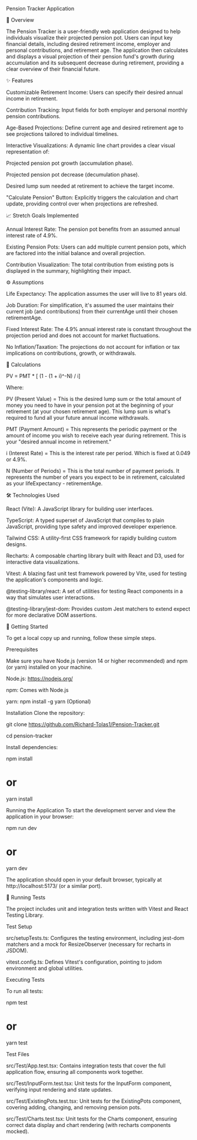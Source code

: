 Pension Tracker Application

🚀 Overview

The Pension Tracker is a user-friendly web application designed to help individuals visualize their projected pension pot. Users can input key financial details, including desired retirement income, employer and personal contributions, and retirement age. The application then calculates and displays a visual projection of their pension fund's growth during accumulation and its subsequent decrease during retirement, providing a clear overview of their financial future.

✨ Features

Customizable Retirement Income: Users can specify their desired annual income in retirement.

Contribution Tracking: Input fields for both employer and personal monthly pension contributions.

Age-Based Projections: Define current age and desired retirement age to see projections tailored to individual timelines.

Interactive Visualizations: A dynamic line chart provides a clear visual representation of:

Projected pension pot growth (accumulation phase).

Projected pension pot decrease (decumulation phase).

Desired lump sum needed at retirement to achieve the target income.

"Calculate Pension" Button: Explicitly triggers the calculation and chart update, providing control over when projections are refreshed.

📈 Stretch Goals Implemented

Annual Interest Rate: The pension pot benefits from an assumed annual interest rate of 4.9%.

Existing Pension Pots: Users can add multiple current pension pots, which are factored into the initial balance and overall projection.

Contribution Visualization: The total contribution from existing pots is displayed in the summary, highlighting their impact.

⚙️ Assumptions

Life Expectancy: The application assumes the user will live to 81 years old.

Job Duration: For simplification, it's assumed the user maintains their current job (and contributions) from their currentAge until their chosen retirementAge.

Fixed Interest Rate: The 4.9% annual interest rate is constant throughout the projection period and does not account for market fluctuations.

No Inflation/Taxation: The projections do not account for inflation or tax implications on contributions, growth, or withdrawals.

🧮 Calculations

PV = PMT * [ (1 - (1 + i)^-N) / i]

Where:

PV (Present Value) = This is the desired lump sum or the total amount of money you need to have in your pension pot at the beginning of your retirement (at your chosen retirement age). This lump sum is what's required to fund all your future annual income withdrawals.

PMT (Payment Amount) = This represents the periodic payment or the amount of income you wish to receive each year during retirement. This is your "desired annual income in retirement."

i (Interest Rate) = This is the interest rate per period. Which is fixed at 0.049 or 4.9%.

N (Number of Periods) = This is the total number of payment periods. It represents the number of years you expect to be in retirement, calculated as your lifeExpectancy - retirementAge.

🛠️ Technologies Used

React (Vite): A JavaScript library for building user interfaces.

TypeScript: A typed superset of JavaScript that compiles to plain JavaScript, providing type safety and improved developer experience.

Tailwind CSS: A utility-first CSS framework for rapidly building custom designs.

Recharts: A composable charting library built with React and D3, used for interactive data visualizations.

Vitest: A blazing fast unit test framework powered by Vite, used for testing the application's components and logic.

@testing-library/react: A set of utilities for testing React components in a way that simulates user interactions.

@testing-library/jest-dom: Provides custom Jest matchers to extend expect for more declarative DOM assertions.

🚀 Getting Started

To get a local copy up and running, follow these simple steps.

Prerequisites

Make sure you have Node.js (version 14 or higher recommended) and npm (or yarn) installed on your machine.

Node.js: https://nodejs.org/

npm: Comes with Node.js

yarn: npm install -g yarn (Optional)

Installation
Clone the repository:

git clone https://github.com/Richard-Tolas1/Pension-Tracker.git

cd pension-tracker

Install dependencies:

npm install
# or
yarn install

Running the Application
To start the development server and view the application in your browser:

npm run dev
# or
yarn dev

The application should open in your default browser, typically at http://localhost:5173/ (or a similar port).

🧪 Running Tests

The project includes unit and integration tests written with Vitest and React Testing Library.

Test Setup

src/setupTests.ts: Configures the testing environment, including jest-dom matchers and a mock for ResizeObserver (necessary for recharts in JSDOM).

vitest.config.ts: Defines Vitest's configuration, pointing to jsdom environment and global utilities.

Executing Tests

To run all tests:

npm test
# or
yarn test

Test Files

src/Test/App.test.tsx: Contains integration tests that cover the full application flow, ensuring all components work together.

src/Test/InputForm.test.tsx: Unit tests for the InputForm component, verifying input rendering and state updates.

src/Test/ExistingPots.test.tsx: Unit tests for the ExistingPots component, covering adding, changing, and removing pension pots.

src/Test/Charts.test.tsx: Unit tests for the Charts component, ensuring correct data display and chart rendering (with recharts components mocked).
 
